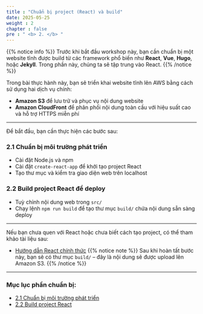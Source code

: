 ```yaml
---
title : "Chuẩn bị project (React) và build"
date: 2025-05-25 
weight : 2 
chapter : false
pre : " <b> 2. </b> "
---
```


{{% notice info %}}
Trước khi bắt đầu workshop này, bạn cần chuẩn bị một website tĩnh được build từ các framework phổ biến như **React**, **Vue**, **Hugo**, hoặc **Jekyll**. Trong phần này, chúng ta sẽ tập trung vào React.
{{% /notice %}}

Trong bài thực hành này, bạn sẽ triển khai website tĩnh lên AWS bằng cách sử dụng hai dịch vụ chính:
- **Amazon S3** để lưu trữ và phục vụ nội dung website
- **Amazon CloudFront** để phân phối nội dung toàn cầu với hiệu suất cao và hỗ trợ HTTPS miễn phí

---

Để bắt đầu, bạn cần thực hiện các bước sau:

### 2.1 Chuẩn bị môi trường phát triển
- Cài đặt Node.js và npm
- Cài đặt `create-react-app` để khởi tạo project React
- Tạo thư mục và kiểm tra giao diện web trên localhost

### 2.2 Build project React để deploy
- Tuỳ chỉnh nội dung web trong `src/`
- Chạy lệnh `npm run build` để tạo thư mục `build/` chứa nội dung sẵn sàng deploy

---

Nếu bạn chưa quen với React hoặc chưa biết cách tạo project, có thể tham khảo tài liệu sau:
- [Hướng dẫn React chính thức](https://reactjs.org/docs/getting-started.html)
{{% notice note %}}
 Sau khi hoàn tất bước này, bạn sẽ có thư mục `build/` – đây là nội dung sẽ được upload lên Amazon S3.
{{% /notice %}}
---

### Mục lục phần chuẩn bị:
  - [2.1 Chuẩn bị môi trường phát triển](2.1-setup/)
  - [2.2 Build project React](2.2-build/)
